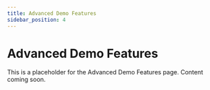 ```yaml
---
title: Advanced Demo Features
sidebar_position: 4
---
```


# Advanced Demo Features

This is a placeholder for the Advanced Demo Features page. Content coming soon.

